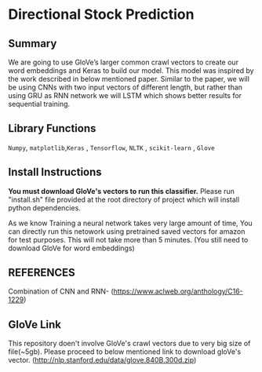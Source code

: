 # Directional Stock Prediction

## Summary
We are going to use GloVe’s larger common crawl vectors to create our word embeddings and Keras to build our model. This model was inspired by the work described in below mentioned paper. Similar to the paper, we will be using CNNs with two input vectors of different length, but rather than using GRU as RNN network we will LSTM which shows better results for sequential training.

## Library Functions
 `Numpy`, `matplotlib`,`Keras` , `Tensorflow`, `NLTK` , `scikit-learn` , `Glove`

## Install Instructions
**You must download GloVe's vectors to run this classifier.**
Please run "install.sh" file provided at the root directory of project which will install python dependencies. 

As we know Training a neural network takes very large amount of time, You can directly run this netowork using pretrained saved vectors for amazon for test purposes. This will not take more than 5 minutes. (You still need to download GloVe for word embeddings)


 
## REFERENCES
Combination of CNN and RNN-
(https://www.aclweb.org/anthology/C16-1229)


## GloVe Link
This repository doen't involve GloVe's crawl vectors due to very big size of file(~5gb). Please proceed to below mentioned link to download gloVe's vector.
(http://nlp.stanford.edu/data/glove.840B.300d.zip) 
